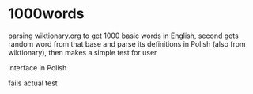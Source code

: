 # 1000words
parsing wiktionary.org to get 1000 basic words in English, second gets random word from that base and parse its definitions in Polish (also from wiktionary), then makes a simple test for user

interface in Polish

fails actual test 


